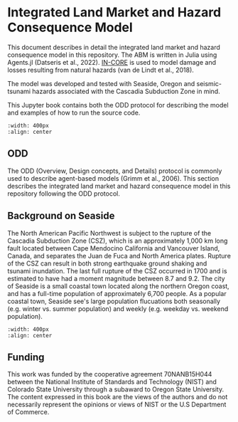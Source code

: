 # Integrated Land Market and Hazard Consequence Model

This document describes in detail the integrated land market and hazard consequence model in this repository. The ABM is written in Julia using Agents.jl (Datseris et al., 2022). [IN-CORE](https://incore.ncsa.illinois.edu) is used to model damage and losses resulting from natural hazards (van de Lindt et al., 2018).

The model was developed and tested with Seaside, Oregon and seismic-tsunami hazards associated with the Cascadia Subduction Zone in mind. 

This Jupyter book contains both the ODD protocol for describing the model and examples of how to run the source code. 

```{image} /images/TemporalSetting6.png
:width: 400px
:align: center
```

## ODD
The ODD (Overview, Design concepts, and Details) protocol is commonly used to describe agent-based models (Grimm et al., 2006). This section describes the integrated land market and hazard consequence model in this repository following the ODD protocol. 

## Background on Seaside

The North American Pacific Northwest is subject to the rupture of the Cascadia Subduction Zone (CSZ), which is an approximately 1,000 km long fault located between Cape Mendocino California and Vancouver Island, Canada, and separates the Juan de Fuca and North America plates. Rupture of the CSZ can result in both strong earthquake ground shaking and tsunami inundation. The last full rupture of the CSZ occurred in 1700 and is estimated to have had a moment magnitude between 8.7 and 9.2. The city of Seaside is a small coastal town located along the northern Oregon coast, and has a full-time population of approximately 6,700 people. As a popular coastal town, Seaside see's large population flucuations both seasonally (e.g. winter vs. summer population) and weekly (e.g. weekday vs. weekend population). 


 ```{image} /images/CaseStudy_icon.png
:width: 400px
:align: center
```



## Funding


This work was funded by the cooperative agreement 70NANB15H044 between the National Institute of Standards and Technology (NIST) and Colorado State University through a subaward to Oregon State University. The content expressed in this book are the views of the authors and do not necessarily represent the opinions or views of NIST or the U.S Department of Commerce.

